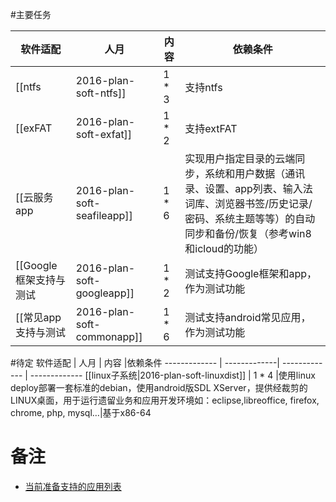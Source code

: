 #主要任务

软件适配 | 人月 | 内容 |依赖条件
------------- | -------------| ------------- | -------------
[[ntfs|2016-plan-soft-ntfs]] | 1 * 3 |支持ntfs|估计已经可以支持了(?) 
[[exFAT|2016-plan-soft-exfat]] | 1 * 2 |支持extFAT|估计已经可以支持了(?) 
[[云服务app|2016-plan-soft-seafileapp]] | 1 * 6 |实现用户指定目录的云端同步，系统和用户数据（通讯录、设置、app列表、输入法词库、浏览器书签/历史记录/密码、系统主题等等）的自动同步和备份/恢复（参考win8和icloud的功能）|
[[Google框架支持与测试|2016-plan-soft-googleapp]] | 1 * 2 |测试支持Google框架和app，作为测试功能|
[[常见app支持与测试|2016-plan-soft-commonapp]]| 1 * 6 |测试支持android常见应用，作为测试功能|


#待定
软件适配 | 人月 | 内容 |依赖条件
------------- | -------------| ------------- | -------------
[[linux子系统|2016-plan-soft-linuxdist]] | 1 * 4 |使用linux deploy部署一套标准的debian，使用android版SDL XServer，提供经裁剪的LINUX桌面，用于运行遗留业务和应用开发环境如：eclipse,libreoffice, firefox, chrome, php, mysql…|基于x86-64

# 备注
 - [当前准备支持的应用列表](https://github.com/openthos/app-testing-results)